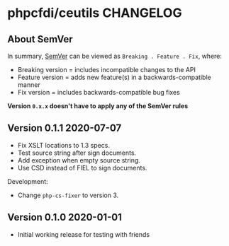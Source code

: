 # phpcfdi/ceutils CHANGELOG

## About SemVer

In summary, [SemVer](https://semver.org/) can be viewed as ` Breaking . Feature . Fix `, where:

- Breaking version = includes incompatible changes to the API
- Feature version = adds new feature(s) in a backwards-compatible manner
- Fix version = includes backwards-compatible bug fixes

**Version `0.x.x` doesn't have to apply any of the SemVer rules**

## Version 0.1.1 2020-07-07

- Fix XSLT locations to 1.3 specs.
- Test source string after sign documents.
- Add exception when empty source string.
- Use CSD instead of FIEL to sign documents.

Development:

- Change `php-cs-fixer` to version 3.

## Version 0.1.0 2020-01-01

- Initial working release for testing with friends
